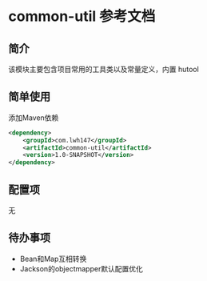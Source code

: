 # common-util 参考文档

## 简介

该模块主要包含项目常用的工具类以及常量定义，内置 hutool

## 简单使用

添加Maven依赖

```xml
<dependency>
    <groupId>com.lwh147</groupId>
    <artifactId>common-util</artifactId>
    <version>1.0-SNAPSHOT</version>
</dependency>
```

## 配置项

无

## 待办事项

* Bean和Map互相转换
* Jackson的objectmapper默认配置优化